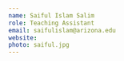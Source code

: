 ```yaml
---
name: Saiful Islam Salim
role: Teaching Assistant
email: saifulislam@arizona.edu
website: 
photo: saiful.jpg
---
```


